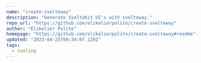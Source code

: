 ```yaml
---
name: "create-svelteway"
description: "Generate SvelteKit UI's with svelteway."
repo_url: "https://github.com/elikelierpolite/create-svelteway"
author: "Elikelier Polite"
homepage: "https://github.com/elikelierpolite/create-svelteway#readme"
updated: "2023-04-25T00:34:07.120Z"
tags: 
  - tooling
---
```

